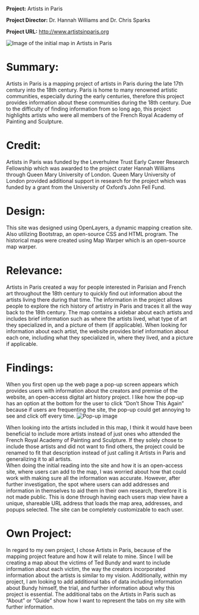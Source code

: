 **Project:** Artists in Paris

**Project Director:** Dr. Hannah Williams and Dr. Chris Sparks

**Project URL:** http://www.artistsinparis.org 

![Image of the initial map in Artists in Paris](https://kelseyhark.github.io/kelseyharkcnu/images/homescreen.PNG)

# Summary:
Artists in Paris is a mapping project of artists in Paris during the late 17th century into the 18th century. Paris is home to many renowned artistic communities, especially during the early centuries, therefore this project provides information about these communities during the 18th century. 
Due to the difficulty of finding information from so long ago, this project highlights artists who were all members of the French Royal Academy of Painting and Sculpture. 

# Credit:
Artists in Paris was funded by the Leverhulme Trust Early Career Research Fellowship which was awarded to the project crater Hannah Williams through Queen Mary University of London. Queen Mary University of London provided additional support in research for the project which was funded by a grant from the University of Oxford’s John Fell Fund.

# Design:
This site was designed using OpenLayers, a dynamic mapping creation site. Also utilizing Bootstrap, an open-source CSS and HTML program. The historical maps were created using Map Warper which is an open-source map warper. 

# Relevance:
Artists in Paris created a way for people interested in Parisian and French art throughout the 18th century to quickly find out information about the artists living there during that time. The information in the project allows people to explore the rich history of artistry in Paris and traces it all the way back to the 18th century. The map contains a sidebar about each artists and includes brief information such as where the artists lived, what type of art they specialized in, and a picture of them (if applicable). 
When looking for information about each artist, the website provides brief information about each one, including what they specialized in, where they lived, and a picture if applicable. 

# Findings:
When you first open up the web page a pop-up screen appears which provides users with information about the creators and premise of the website, an open-access digital art history project. I like how the pop-up has an option at the bottom for the user to click “Don’t Show This Again” because if users are frequenting the site, the pop-up could get annoying to see and click off every time. 
![Pop-up image](https://kelseyhark.github.io/kelseyharkcnu/images/popup.PNG)

When looking into the artists included in this map, I think it would have been beneficial to include more artists instead of just ones who attended the French Royal Academy of Painting and Sculpture. If they solely chose to include those artists and did not want to find others, the project could be renamed to fit that description instead of just calling it Artists in Paris and generalizing it to all artists.  
When doing the initial reading into the site and how it is an open-access site, where users can add to the map, I was worried about how that could work with making sure all the information was accurate. However, after further investigation, the spot where users can add addresses and information in themselves to aid them in their own research, therefore it is not made public. This is done through having each users map view have a unique, shareable URL address that loads the map area, addresses, and popups selected. The site can be completely customizable to each user.
# Own Project:
In regard to my own project, I chose Artists in Paris, because of the mapping project feature and how it will relate to mine. Since I will be creating a map about the victims of Ted Bundy and want to include information about each victim, the way the creators incorporated information about the artists is similar to my vision. Additionally, within my project, I am looking to add additional tabs of data including information about Bundy himself, the trial, and further information about why this project is essential. The additional tabs on the Artists in Paris such as “About” or “Guide” show how I want to represent the tabs on my site with further information. 


